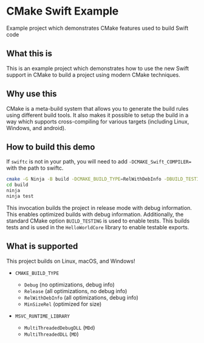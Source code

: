 # CMake Swift Example

Example project which demonstrates CMake features used to build Swift code

## What this is

This is an example project which demonstrates how to use the new Swift support
in CMake to build a project using modern CMake techniques.

## Why use this

CMake is a meta-build system that allows you to generate the build rules using
different build tools.  It also makes it possible to setup the build in a way
which supports cross-compiling for various targets (including Linux, Windows,
and android).

## How to build this demo

If `swiftc` is not in your path, you will need to add `-DCMAKE_Swift_COMPILER=`
with the path to swiftc.

```sh
cmake -G Ninja -B build -DCMAKE_BUILD_TYPE=RelWithDebInfo -DBUILD_TESTING=YES -D CMAKE_Swift_FLAGS="-sdk <Path to SDK> -I <Path to SDK>/usr/lib/swift -L <Path to SDK>/usr/lib/swift/<os>"
cd build
ninja
ninja test
```

This invocation builds the project in release mode with debug information.  This
enables optimized builds with debug information.  Additionally, the standard
CMake option `BUILD_TESTING` is used to enable tests.  This builds tests and is
used in the `HelloWorldCore` library to enable testable exports.

## What is supported

This project builds on Linux, macOS, and Windows!

- `CMAKE_BUILD_TYPE`
  * `Debug` (no optimizations, debug info)
  * `Release` (all optimizations, no debug info)
  * `RelWithDebInfo` (all optimizations, debug info)
  * `MinSizeRel` (optimized for size)

- `MSVC_RUNTIME_LIBRARY`
  * `MultiThreadedDebugDLL` (`MDd`)
  * `MultiThreadedDLL` (`MD`)
